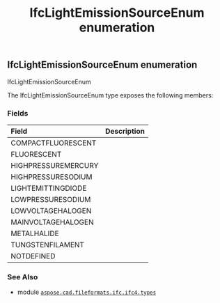 ﻿---
title: IfcLightEmissionSourceEnum enumeration
second_title: Aspose.CAD for Python via .NET API References
description: 
type: docs
weight: 3000
url: /python-net/aspose.cad.fileformats.ifc.ifc4.types/ifclightemissionsourceenum/
is_root: false
---

## IfcLightEmissionSourceEnum enumeration

IfcLightEmissionSourceEnum



The IfcLightEmissionSourceEnum type exposes the following members:

### Fields
| Field | Description |
| :- | :- |
| COMPACTFLUORESCENT |  |
| FLUORESCENT |  |
| HIGHPRESSUREMERCURY |  |
| HIGHPRESSURESODIUM |  |
| LIGHTEMITTINGDIODE |  |
| LOWPRESSURESODIUM |  |
| LOWVOLTAGEHALOGEN |  |
| MAINVOLTAGEHALOGEN |  |
| METALHALIDE |  |
| TUNGSTENFILAMENT |  |
| NOTDEFINED |  |



### See Also
* module [`aspose.cad.fileformats.ifc.ifc4.types`](..)
